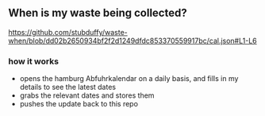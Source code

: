 ## When is my waste being collected?
  https://github.com/stubduffy/waste-when/blob/dd02b2650934bf2f2d1249dfdc853370559917bc/cal.json#L1-L6
  
  ### how it works
  - opens the hamburg Abfuhrkalendar on a daily basis, and fills in my details to see the latest dates
  - grabs the relevant dates and stores them
  - pushes the update back to this repo
  
